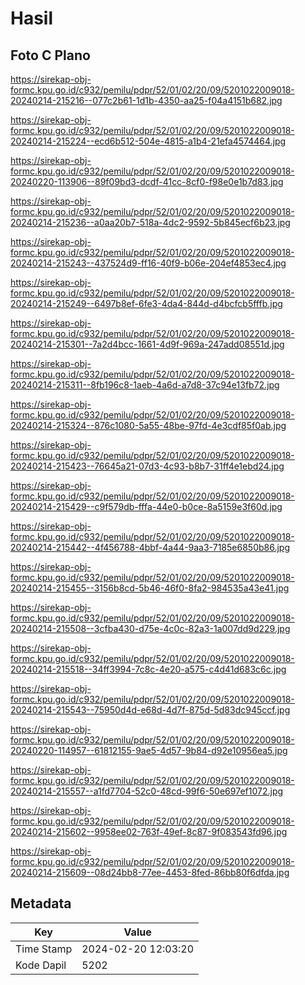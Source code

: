 # Hasil

## Foto C Plano

https://sirekap-obj-formc.kpu.go.id/c932/pemilu/pdpr/52/01/02/20/09/5201022009018-20240214-215216--077c2b61-1d1b-4350-aa25-f04a4151b682.jpg

https://sirekap-obj-formc.kpu.go.id/c932/pemilu/pdpr/52/01/02/20/09/5201022009018-20240214-215224--ecd6b512-504e-4815-a1b4-21efa4574464.jpg

https://sirekap-obj-formc.kpu.go.id/c932/pemilu/pdpr/52/01/02/20/09/5201022009018-20240220-113906--89f09bd3-dcdf-41cc-8cf0-f98e0e1b7d83.jpg

https://sirekap-obj-formc.kpu.go.id/c932/pemilu/pdpr/52/01/02/20/09/5201022009018-20240214-215236--a0aa20b7-518a-4dc2-9592-5b845ecf6b23.jpg

https://sirekap-obj-formc.kpu.go.id/c932/pemilu/pdpr/52/01/02/20/09/5201022009018-20240214-215243--437524d9-ff16-40f9-b06e-204ef4853ec4.jpg

https://sirekap-obj-formc.kpu.go.id/c932/pemilu/pdpr/52/01/02/20/09/5201022009018-20240214-215249--6497b8ef-6fe3-4da4-844d-d4bcfcb5fffb.jpg

https://sirekap-obj-formc.kpu.go.id/c932/pemilu/pdpr/52/01/02/20/09/5201022009018-20240214-215301--7a2d4bcc-1661-4d9f-969a-247add08551d.jpg

https://sirekap-obj-formc.kpu.go.id/c932/pemilu/pdpr/52/01/02/20/09/5201022009018-20240214-215311--8fb196c8-1aeb-4a6d-a7d8-37c94e13fb72.jpg

https://sirekap-obj-formc.kpu.go.id/c932/pemilu/pdpr/52/01/02/20/09/5201022009018-20240214-215324--876c1080-5a55-48be-97fd-4e3cdf85f0ab.jpg

https://sirekap-obj-formc.kpu.go.id/c932/pemilu/pdpr/52/01/02/20/09/5201022009018-20240214-215423--76645a21-07d3-4c93-b8b7-31ff4e1ebd24.jpg

https://sirekap-obj-formc.kpu.go.id/c932/pemilu/pdpr/52/01/02/20/09/5201022009018-20240214-215429--c9f579db-fffa-44e0-b0ce-8a5159e3f60d.jpg

https://sirekap-obj-formc.kpu.go.id/c932/pemilu/pdpr/52/01/02/20/09/5201022009018-20240214-215442--4f456788-4bbf-4a44-9aa3-7185e6850b86.jpg

https://sirekap-obj-formc.kpu.go.id/c932/pemilu/pdpr/52/01/02/20/09/5201022009018-20240214-215455--3156b8cd-5b46-46f0-8fa2-984535a43e41.jpg

https://sirekap-obj-formc.kpu.go.id/c932/pemilu/pdpr/52/01/02/20/09/5201022009018-20240214-215508--3cfba430-d75e-4c0c-82a3-1a007dd9d229.jpg

https://sirekap-obj-formc.kpu.go.id/c932/pemilu/pdpr/52/01/02/20/09/5201022009018-20240214-215518--34ff3994-7c8c-4e20-a575-c4d41d683c6c.jpg

https://sirekap-obj-formc.kpu.go.id/c932/pemilu/pdpr/52/01/02/20/09/5201022009018-20240214-215543--75950d4d-e68d-4d7f-875d-5d83dc945ccf.jpg

https://sirekap-obj-formc.kpu.go.id/c932/pemilu/pdpr/52/01/02/20/09/5201022009018-20240220-114957--61812155-9ae5-4d57-9b84-d92e10956ea5.jpg

https://sirekap-obj-formc.kpu.go.id/c932/pemilu/pdpr/52/01/02/20/09/5201022009018-20240214-215557--a1fd7704-52c0-48cd-99f6-50e697ef1072.jpg

https://sirekap-obj-formc.kpu.go.id/c932/pemilu/pdpr/52/01/02/20/09/5201022009018-20240214-215602--9958ee02-763f-49ef-8c87-9f083543fd96.jpg

https://sirekap-obj-formc.kpu.go.id/c932/pemilu/pdpr/52/01/02/20/09/5201022009018-20240214-215609--08d24bb8-77ee-4453-8fed-86bb80f6dfda.jpg


## Metadata

| Key        | Value               |
| ---------- | ------------------- |
| Time Stamp | 2024-02-20 12:03:20 |
| Kode Dapil | 5202                |



